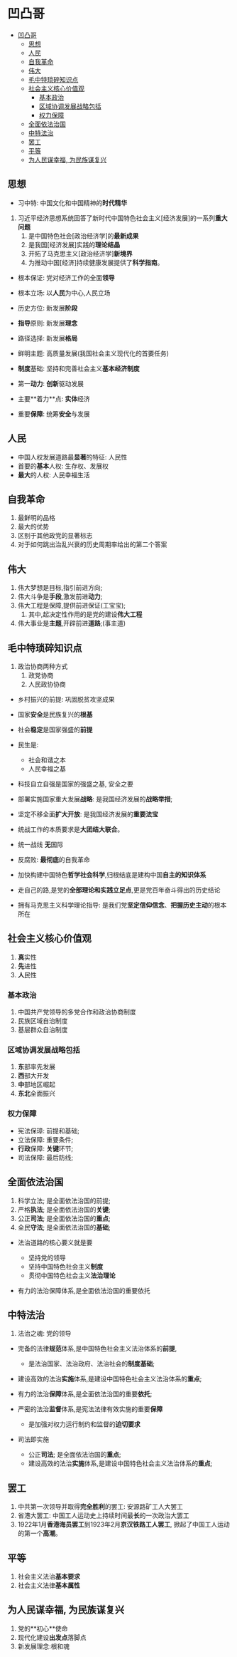 # 凹凸哥

- [凹凸哥](#凹凸哥)
  - [思想](#思想)
  - [人民](#人民)
  - [自我革命](#自我革命)
  - [伟大](#伟大)
  - [毛中特琐碎知识点](#毛中特琐碎知识点)
  - [社会主义核心价值观](#社会主义核心价值观)
    - [基本政治](#基本政治)
    - [区域协调发展战略包括](#区域协调发展战略包括)
    - [权力保障](#权力保障)
  - [全面依法治国](#全面依法治国)
  - [中特法治](#中特法治)
  - [罢工](#罢工)
  - [平等](#平等)
  - [为人民谋幸福, 为民族谋复兴](#为人民谋幸福-为民族谋复兴)

## 思想

- 习中特: 中国文化和中国精神的**时代精华**

1. 习近平经济思想系统回答了新时代中国特色社会主义[经济发展]的一系列**重大问题**
   1. 是中国特色社会[政治经济学]的**最新成果**
   2. 是我国[经济发展]实践的**理论结晶**
   3. 开拓了马克思主义[政治经济学]**新境界**
   4. 为推动中国[经济]持续健康发展提供了**科学指南**。

- 根本保证: 党对经济⼯作的全⾯**领导**
- 根本⽴场: 以**人民**为中⼼,⼈⺠⽴场
- 历史⽅位: 新发展**阶段**
- **指导**原则: 新发展**理念**
- 路径选择: 新发展**格局**
- 鲜明主题: ⾼质量发展(我国社会主义现代化的首要任务)
- **制度**基础: 坚持和完善社会主义**基本经济制度**

- 第⼀**动⼒**: **创新**驱动发展
- 主要**着⼒**点: **实体**经济
- 重要**保障**: 统筹**安全**与发展

## 人民

- 中国人权发展道路最**显著**的特征: 人民性
- 首要的**基本**人权: 生存权、发展权
- **最大**的人权: 人民幸福生活

## 自我革命

1. 最鲜明的品格
2. 最大的优势
3. 区别于其他政党的显著标志
4. 对于如何跳出治乱兴衰的历史周期率给出的第二个答案

## 伟大

1. 伟大梦想是目标,指引前进方向;
2. 伟大斗争是**手段**,激发前进**动力**;
3. 伟大工程是保障,提供前进保证(工宝宝);
   1. 其中,起决定性作用的是党的建设**伟大工程**
4. 伟大事业是**主题**,开辟前进**道路**;(事主道)

## 毛中特琐碎知识点

1. 政治协商两种方式
   1. 政党协商
   2. 人民政协协商

- 乡村振兴的前提: 巩固脱贫攻坚成果

- 国家**安全**是民族复兴的**根基**
- 社会**稳定**是国家强盛的**前提**
- 民生是:
  - 社会和谐之本
  - 人民幸福之基

- 科技自立自强是国家的强盛之基, 安全之要

- 部署实施国家重大发展**战略**: 是我国经济发展的**战略举措**;
- 坚定不移全面**扩大开放**: 是我国经济发展的**重要法宝**

- 统战工作的本质要求是**大团结大联合**。

- 统一战线 **无**国际

- 反腐败: **最彻底**的自我革命

- 加快构建中国特色**哲学社会科学**,归根结底是建构中国**自主的知识体系**

- 走自己的路,是党的**全部理论和实践立足点**,更是党百年奋斗得出的历史结论
- 拥有马克思主义科学理论指导: 是我们党**坚定信仰信念**、**把握历史主动**的根本所在

## 社会主义核心价值观

1. **真**实性
2. **先**进性
3. **人**民性

### 基本政治

1. 中国共产党领导的多党合作和政治协商制度
2. 民族区域自治制度
3. 基层群众自治制度

### 区域协调发展战略包括

1. **东**部率先发展
2. **西**部大开发
3. **中**部地区崛起
4. **东北**全面振兴

### 权力保障

- 宪法保璋: 前提和基础;
- 立法保障: 重要条件;
- **行政**保障: **关键**环节;
- 司法保障: 最后防线;

## 全面依法治国

1. 科学立法; 是全面依法治国的前提;
2. 严格**执法**; 是全面依法治国的**关键**;
3. 公正**司法**; 是全面依法治国的**重点**;
4. 全民**守法**; 是全面依法治国的**基础**;

- 法治道路的核心要义就是要
  - 坚持党的领导
  - 坚持中国特色社会主义**制度**
  - 贯彻中国特色社会主义**法治理论**

- 有力的法治保障体系,是全面依法治国的重要依托

## 中特法治

1. 法治之魂: 党的领导

- 完备的法律**规范**体系,是中国特色社会主义法治体系的**前提**,
  - 是法治国家、法治政府、法治社会的**制度基础**;
- 建设高效的法治**实施**体系,是建设中国特色社会主义法治体系的**重点**;
- 有力的法治**保障**体系,是全面依法治国的重要**依托**;
- 严密的法治**监督**体系,是宪法法律有效实施的重要**保障**
  - 是加强对权力运行制约和监督的**迫切要求**

- 司法即实施
  - 公正**司法**; 是全面依法治国的**重点**;
  - 建设高效的法治**实施**体系,是建设中国特色社会主义法治体系的**重点**;

## 罢工

1. 中共第⼀次领导并取得**完全胜利**的罢⼯: 安源路矿⼯⼈⼤罢工
2. 省港大罢工: 中国工人运动史上持续时间最**长**的一次政治大罢工
3. 1922年1月**香港海员罢工**到1923年2月**京汉铁路工人罢工**, 掀起了中国工人运动的第一个**高潮**。

## 平等

1. 社会主义法治**基本要求**
2. 社会主义法律**基本属性**

## 为人民谋幸福, 为民族谋复兴

1. 党的**初⼼**使命
2. 现代化建设**出发点**落脚点
3. 新发展理念:根和魂

